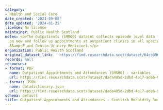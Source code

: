 ```yaml
---
category:
- Health and Social Care
date_created: '2021-09-08'
date_updated: '2024-01-25'
license: No licence
maintainer: Public Health Scotland
notes: <p>The Outpatients (SMR00) dataset collects episode level data from patients
  on new and follow up appointments at outpatient clinics in all specialities (except
  A&amp;E and Genito-Urinary Medicine).</p>
organization: Public Health Scotland
original_dataset_link: ' https://find.researchdata.scot/dataset/04cb9964-54fb-4529-b09b-735c3daa1c7b'
records: null
resources:
- format: PDF
  name: Outpatient Appointments and Attendances (SMR00) - variables
  url: https://find.researchdata.scot/dataset/dada485d-2dbd-4e17-ade6-94512210e909/resource/786e316f-ca33-45b0-be0a-5b4b35733244/download/outpatient-appointments-and-attendances-scottish-morbidity-record-smr00-variables.pdf
- format: JSON
  name: datadictionary.json
  url: https://find.researchdata.scot/dataset/dada485d-2dbd-4e17-ade6-94512210e909/resource/04cb9964-54fb-4529-b09b-735c3daa1c7b/download/datadictionary.json
schema: default
title: Outpatient Appointments and Attendances - Scottish Morbidity Record (SMR00)
---
```

